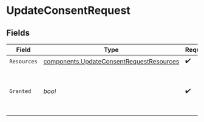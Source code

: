 # UpdateConsentRequest


## Fields

| Field                                                                                                | Type                                                                                                 | Required                                                                                             | Description                                                                                          | Example                                                                                              |
| ---------------------------------------------------------------------------------------------------- | ---------------------------------------------------------------------------------------------------- | ---------------------------------------------------------------------------------------------------- | ---------------------------------------------------------------------------------------------------- | ---------------------------------------------------------------------------------------------------- |
| `Resources`                                                                                          | [components.UpdateConsentRequestResources](../../models/components/updateconsentrequestresources.md) | :heavy_check_mark:                                                                                   | N/A                                                                                                  |                                                                                                      |
| `Granted`                                                                                            | *bool*                                                                                               | :heavy_check_mark:                                                                                   | Whether consent is being granted (true) or denied/revoked (false)                                    | true                                                                                                 |